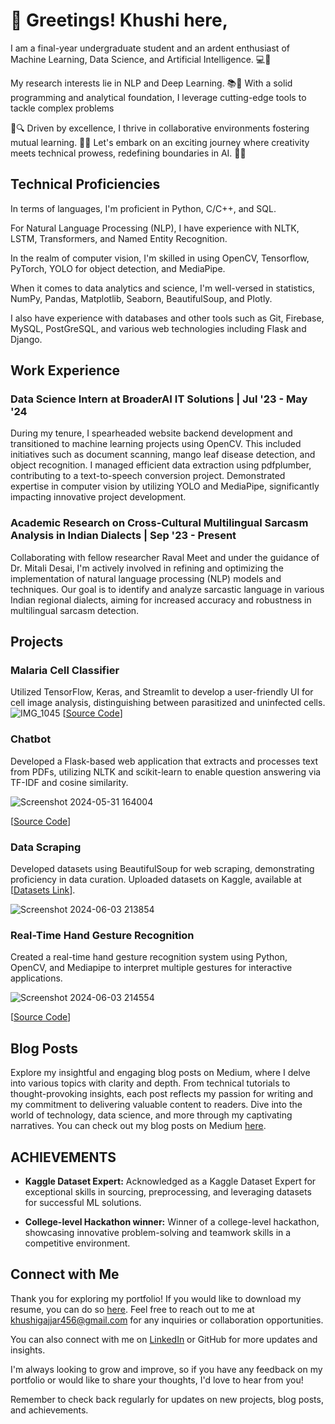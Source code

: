 # 👋 Greetings! Khushi here, 

I am a final-year undergraduate student and an ardent enthusiast of Machine Learning, Data Science, and Artificial Intelligence. 💻🔬

My research interests lie in NLP and Deep Learning. 📚🧠 With a solid programming and analytical foundation, I leverage cutting-edge tools to tackle complex problems

🚀🔍 Driven by excellence, I thrive in collaborative environments fostering mutual learning. 🤝🌟 Let's embark on an exciting journey where creativity meets technical prowess, redefining boundaries in AI. 💪🚀


## Technical Proficiencies

In terms of languages, I'm proficient in Python, C/C++, and SQL.

For Natural Language Processing (NLP), I have experience with NLTK, LSTM, Transformers, and Named Entity Recognition.

In the realm of computer vision, I'm skilled in using OpenCV, Tensorflow, PyTorch, YOLO for object detection, and MediaPipe.

When it comes to data analytics and science, I'm well-versed in statistics, NumPy, Pandas, Matplotlib, Seaborn, BeautifulSoup, and Plotly.

I also have experience with databases and other tools such as Git, Firebase, MySQL, PostGreSQL, and various web technologies including Flask and Django.



## Work Experience

### Data Science Intern at BroaderAI IT Solutions | Jul '23 - May '24

During my tenure, I spearheaded website backend development and transitioned to machine learning projects using OpenCV. This included initiatives such as document scanning, mango leaf disease detection, and object recognition. I managed efficient data extraction using pdfplumber, contributing to a text-to-speech conversion project. Demonstrated expertise in computer vision by utilizing YOLO and MediaPipe, significantly impacting innovative project development.

### Academic Research on Cross-Cultural Multilingual Sarcasm Analysis in Indian Dialects | Sep '23 - Present

Collaborating with fellow researcher Raval Meet and under the guidance of Dr. Mitali Desai, I'm actively involved in refining and optimizing the implementation of natural language processing (NLP) models and techniques. Our goal is to identify and analyze sarcastic language in various Indian regional dialects, aiming for increased accuracy and robustness in multilingual sarcasm detection.


## Projects



### Malaria Cell Classifier
Utilized TensorFlow, Keras, and Streamlit to develop a user-friendly UI for cell image analysis, distinguishing between parasitized and uninfected cells.
![IMG_1045](https://github.com/khushimgajjar/khushimgajjar.github.io/assets/110166333/c997e381-a5b9-4379-bfe2-f188122afa64)
[[Source Code](https://github.com/khushimgajjar/malariacellclassify)]

### Chatbot
Developed a Flask-based web application that extracts and processes text from PDFs, utilizing NLTK and scikit-learn to enable question answering via TF-IDF and cosine similarity.


![Screenshot 2024-05-31 164004](https://github.com/khushimgajjar/khushimgajjar.github.io/assets/110166333/f763b81f-a7fa-4ff4-833f-454ccf8fccd4)

[[Source Code](https://github.com/khushimgajjar/ChatBot)]

### Data Scraping
Developed datasets using BeautifulSoup for web scraping, demonstrating proficiency in data curation. Uploaded datasets on Kaggle, available at [[Datasets Link](https://www.kaggle.com/khushikhushikhushi/datasets)].

![Screenshot 2024-06-03 213854](https://github.com/khushimgajjar/khushimgajjar.github.io/assets/110166333/42af7af1-966b-4941-90cc-a5bae9a99ebe)



### Real-Time Hand Gesture Recognition
Created a real-time hand gesture recognition system using Python, OpenCV, and Mediapipe to interpret multiple gestures for interactive applications.

![Screenshot 2024-06-03 214554](https://github.com/khushimgajjar/khushimgajjar.github.io/assets/110166333/d1a5c03e-67ce-4c52-902a-2337f702ab14)


[[Source Code](https://github.com/khushimgajjar/HandGestureRecognition)]



## Blog Posts

Explore my insightful and engaging blog posts on Medium, where I delve into various topics with clarity and depth. From technical tutorials to thought-provoking insights, each post reflects my passion for writing and my commitment to delivering valuable content to readers. Dive into the world of technology, data science, and more through my captivating narratives. You can check out my blog posts on Medium [here](https://medium.com/@khushimgajjar).

## ACHIEVEMENTS

- **Kaggle Dataset Expert:** Acknowledged as a Kaggle Dataset Expert for exceptional skills in sourcing, preprocessing, and leveraging datasets for successful ML solutions.

- **College-level Hackathon winner:** Winner of a college-level hackathon, showcasing innovative problem-solving and teamwork skills in a competitive environment.

## Connect with Me

Thank you for exploring my portfolio! If you would like to download my resume, you can do so [here](https://github.com/khushimgajjar/Resume/blob/main/Resume_khushi_final.pdf). 
Feel free to reach out to me at [khushigajjar456@gmail.com](mailto:khushigajjar456@gmail.com) for any inquiries or collaboration opportunities.

You can also connect with me on [LinkedIn](https://www.linkedin.com/in/khushi-gajjar1/) or GitHub for more updates and insights.

I'm always looking to grow and improve, so if you have any feedback on my portfolio or would like to share your thoughts, I'd love to hear from you!

Remember to check back regularly for updates on new projects, blog posts, and achievements.

